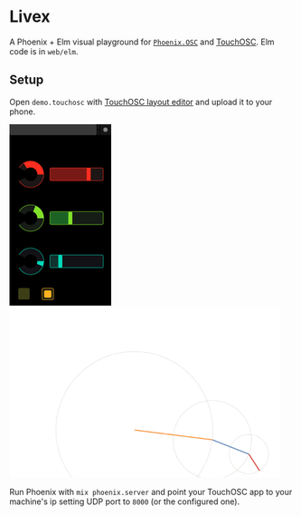 # Livex

A Phoenix + Elm visual playground for [`Phoenix.OSC`](//github.com/zampino/phoenix_osc)
and [TouchOSC](//hexler.net/software/touchosc). Elm code is in `web/elm`.

## Setup

Open `demo.touchosc` with [TouchOSC layout editor](http://hexler.net/docs/touchosc-editor) and upload it to your phone.

![demo.png](demo.png)
![spiro.gif](spiro.gif)

Run Phoenix with `mix phoenix.server` and point your TouchOSC app to your
machine's ip setting UDP port to `8000` (or the configured one).
